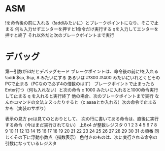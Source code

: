 # ASM
!を命令後の前に入れる（!addiみたいに）とブレークポイントになり、そこで止まる
何も入力せずエンターを押すと1命令だけ実行する
qを入力してエンターを押すと終了
それ以外だと次のブレークポイントまで実行

# デバッグ
第一引数が/dだとデバッグモード
ブレークポイントは、命令後の前に!を入れる
!addi	$sp, $sp, 8
みたいにする
あるいは
#!300
#!400
みたいにいれとくとそのPCで止まる（PCなので必ず4の倍数のはず）
ブレークポイントで止まったら
Enter打つ（何も入れない）と次の命令
c 1000 みたいに入れると1000命令実行して止まる
q を入れると実行終了
他の場合、次のブレークポイントまで実行
なんかコマンドの文法ミスったりすると（c aaaaとか入れる）次の命令で止まるかも（実装のサボり）

表示の見方
pcは見てのとおりとして、
次の行に書いてある命令は、直後に実行する命令（今はまだ実行されてない）
上8x4 が整数レジスタ
0	1	2	3	4	5	6	7
8	9	10	11	12	13	14	15
16	17	18	19	20	21	22	23
24	25	26	27	28	29	30	31
の順番
同じくその下に浮動小数点（指数表示）
色付きのものは、次に実行される命令の引数になっているレジスタ
